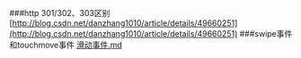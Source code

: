 ###http 301/302、303区别
[http://blog.csdn.net/danzhang1010/article/details/49660251](http://blog.csdn.net/danzhang1010/article/details/49660251)
###swipe事件和touchmove事件
[滑动事件.md](../Note-Book/ote-Book/无线开发/js/滑动事件.md)
